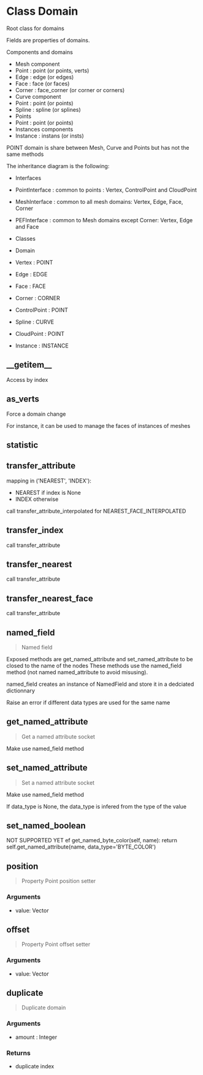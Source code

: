 
# Class Domain

Root class for domains

Fields are properties of domains.

Components and domains


- Mesh component
- Point   : point (or points, verts)
- Edge    : edge  (or edges)
- Face    : face  (or faces)
- Corner  : face_corner (or corner or corners)
- Curve component
- Point   : point (or points)
- Spline  : spline (or splines)
- Points
- Point   : point (or points)
- Instances components
- Instance : instans (or insts)
  
POINT domain is share between Mesh, Curve and Points but has not the same methods

The inheritance diagram is the following:

- Interfaces
- PointInterface      : common to points : Vertex, ControlPoint and CloudPoint
- MeshInterface       : common to all mesh domains: Vertex, Edge, Face, Corner
- PEFInterface        : common to Mesh domains except Corner: Vertex, Edge and Face
  
- Classes
- Domain
- Vertex          : POINT
- Edge            : EDGE
- Face            : FACE
- Corner          : CORNER
- ControlPoint    : POINT
- Spline          : CURVE
- CloudPoint      : POINT
- Instance        : INSTANCE
  
  

## \_\_getitem\_\_

Access by index


## as_verts

Force a domain change

For instance, it can be used to manage the faces of instances of meshes


## statistic

<method GeometryNodeAttributeStatistic>



## transfer_attribute

<method GeometryNodeAttributeTransfer>

mapping in ('NEAREST', 'INDEX'):
- NEAREST if index is None
- INDEX otherwise
  
call transfer_attribute_interpolated for NEAREST_FACE_INTERPOLATED



## transfer_index

<method GeometryNodeAttributeTransfer>

call transfer_attribute



## transfer_nearest

<method GeometryNodeAttributeTransfer>

call transfer_attribute



## transfer_nearest_face

<method GeometryNodeAttributeTransfer>

call transfer_attribute



## named_field

> Named field
  
Exposed methods are get_named_attribute and set_named_attribute to be closed to the name of the nodes
These methods use the named_field method (not named named_attribute to avoid misusing).

named_field creates an instance of NamedField and store it in a dedciated dictionnary

Raise an error if different data types are used for the same name


## get_named_attribute

> Get a named attribute socket
  
Make use named_field method


## set_named_attribute

> Set a named attribute socket
  
Make use named_field method

If data_type is None, the data_type is infered from the type of the value


## set_named_boolean

NOT SUPPORTED YET
ef get_named_byte_color(self, name):
return self.get_named_attribute(name, data_type='BYTE_COLOR')



## position

> Property Point position setter
<blid GeometryNodeSetPosition>

### Arguments

- value: Vector
  
  

## offset

> Property Point offset setter
<blid GeometryNodeSetPosition>

### Arguments

- value: Vector
  
  

## duplicate

> Duplicate domain
  
<blid GeometryNodeDuplicateElements>

### Arguments

- amount : Integer

### Returns

- duplicate index
  
  